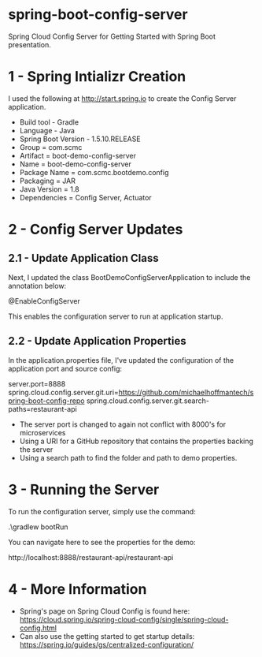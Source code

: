 # spring-boot-config-server

Spring Cloud Config Server for Getting Started with Spring Boot presentation. 

# 1 - Spring Intializr Creation

I used the following at http://start.spring.io to create the Config Server application.

* Build tool - Gradle 
* Language - Java
* Spring Boot Version - 1.5.10.RELEASE 
* Group = com.scmc
* Artifact = boot-demo-config-server
* Name = boot-demo-config-server
* Package Name = com.scmc.bootdemo.config
* Packaging = JAR
* Java Version = 1.8
* Dependencies = Config Server, Actuator 

# 2 - Config Server Updates

## 2.1 - Update Application Class

Next, I updated the class BootDemoConfigServerApplication to include the annotation below:

@EnableConfigServer

This enables the configuration server to run at application startup.

## 2.2 - Update Application Properties

In the application.properties file, I've updated the configuration of the application port and source config:

server.port=8888
spring.cloud.config.server.git.uri=https://github.com/michaelhoffmantech/spring-boot-config-repo
spring.cloud.config.server.git.search-paths=restaurant-api

* The server port is changed to again not conflict with 8000's for microservices
* Using a URI for a GitHub repository that contains the properties backing the server
* Using a search path to find the folder and path to demo properties. 

# 3 - Running the Server

To run the configuration server, simply use the command:

.\gradlew bootRun

You can navigate here to see the properties for the demo:

http://localhost:8888/restaurant-api/restaurant-api

# 4 - More Information

* Spring's page on Spring Cloud Config is found here: https://cloud.spring.io/spring-cloud-config/single/spring-cloud-config.html
* Can also use the getting started to get startup details: https://spring.io/guides/gs/centralized-configuration/